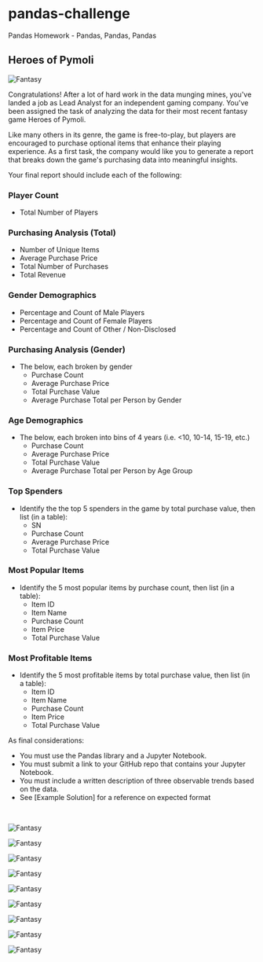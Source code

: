 # pandas-challenge
Pandas Homework - Pandas, Pandas, Pandas

## Heroes of Pymoli

![Fantasy](HeroesOfPymoli/Images/Fantasy.png)

Congratulations! After a lot of hard work in the data munging mines, you've landed a job as Lead Analyst for an independent gaming company. You've been assigned the task of analyzing the data for their most recent fantasy game Heroes of Pymoli.

Like many others in its genre, the game is free-to-play, but players are encouraged to purchase optional items that enhance their playing experience. As a first task, the company would like you to generate a report that breaks down the game's purchasing data into meaningful insights.

Your final report should include each of the following:

### Player Count

* Total Number of Players

### Purchasing Analysis (Total)

* Number of Unique Items
* Average Purchase Price
* Total Number of Purchases
* Total Revenue

### Gender Demographics

* Percentage and Count of Male Players
* Percentage and Count of Female Players
* Percentage and Count of Other / Non-Disclosed

### Purchasing Analysis (Gender)

* The below, each broken by gender
  * Purchase Count
  * Average Purchase Price
  * Total Purchase Value
  * Average Purchase Total per Person by Gender

### Age Demographics

* The below, each broken into bins of 4 years (i.e. &lt;10, 10-14, 15-19, etc.)
  * Purchase Count
  * Average Purchase Price
  * Total Purchase Value
  * Average Purchase Total per Person by Age Group

### Top Spenders

* Identify the the top 5 spenders in the game by total purchase value, then list (in a table):
  * SN
  * Purchase Count
  * Average Purchase Price
  * Total Purchase Value

### Most Popular Items

* Identify the 5 most popular items by purchase count, then list (in a table):
  * Item ID
  * Item Name
  * Purchase Count
  * Item Price
  * Total Purchase Value

### Most Profitable Items

* Identify the 5 most profitable items by total purchase value, then list (in a table):
  * Item ID
  * Item Name
  * Purchase Count
  * Item Price
  * Total Purchase Value

As final considerations:

* You must use the Pandas library and a Jupyter Notebook.
* You must submit a link to your GitHub repo that contains your Jupyter Notebook.
* You must include a written description of three observable trends based on the data.
* See [Example Solution] for a reference on expected format

 <br />


![Fantasy](HeroesOfPymoli/Images/TotalPlayers.png)

![Fantasy](HeroesOfPymoli/Images/PurchasingAnalysis.png)

![Fantasy](HeroesOfPymoli/Images/Gender.png)

![Fantasy](HeroesOfPymoli/Images/Genderpurchase.png)

![Fantasy](HeroesOfPymoli/Images/AgeDemo.png) 

![Fantasy](HeroesOfPymoli/Images/Agepurchase.png)

![Fantasy](HeroesOfPymoli/Images/TopSpend.png)

![Fantasy](HeroesOfPymoli/Images/Mostpolular.png)

![Fantasy](HeroesOfPymoli/Images/Mostprofitable.png)

